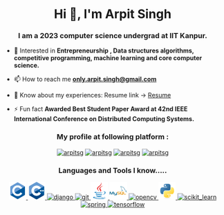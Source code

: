 <h1 align="center">Hi 👋, I'm Arpit Singh</h1>
<h3 align="center">I am a 2023 computer science undergrad at IIT Kanpur.</h3>

- 💬 Interested in **Entrepreneurship , Data structures algorithms, competitive programming, machine learning and core computer science.**

- 📫 How to reach me **only.arpit.singh@gmail.com**

- 📄 Know about my experiences: Resume link -> [Resume](https://drive.google.com/file/d/1LM-y0IO9Y9OS6mssyQvDnavNYV20ntBy/view)

- ⚡ Fun fact **Awarded Best Student Paper Award at 42nd IEEE International Conference on Distributed Computing Systems.**

<h3 align="center">My profile at following platform :</h3>
<p align="center">
<a href="https://linkedin.com/in/arpitsg" target="blank"><img align="center" src="https://raw.githubusercontent.com/rahuldkjain/github-profile-readme-generator/master/src/images/icons/Social/linked-in-alt.svg" alt="arpitsg" height="30" width="40" /></a>
<a href="https://www.codechef.com/users/arpitsg" target="blank"><img align="center" src="https://cdn.codechef.com/images/cc-logo.svg" alt="arpitsg" height="30" width="40" /></a>
<a href="https://codeforces.com/profile/arpitsg" target="blank"><img align="center" src="https://raw.githubusercontent.com/rahuldkjain/github-profile-readme-generator/master/src/images/icons/Social/codeforces.svg" alt="arpitsg" height="30" width="40" /></a>
<a href="https://www.leetcode.com/arpitsg" target="blank"><img align="center" src="https://raw.githubusercontent.com/rahuldkjain/github-profile-readme-generator/master/src/images/icons/Social/leet-code.svg" alt="arpitsg" height="30" width="40" /></a>
</p>

<h3 align="center">Languages and Tools I know.....</h3>
<p align="center"> <a href="https://www.cprogramming.com/" target="_blank" rel="noreferrer"> <img src="https://raw.githubusercontent.com/devicons/devicon/master/icons/c/c-original.svg" alt="c" width="40" height="40"/> </a> <a href="https://www.w3schools.com/cpp/" target="_blank" rel="noreferrer"> <img src="https://raw.githubusercontent.com/devicons/devicon/master/icons/cplusplus/cplusplus-original.svg" alt="cplusplus" width="40" height="40"/> </a> <a href="https://www.djangoproject.com/" target="_blank" rel="noreferrer"> <img src="https://cdn.worldvectorlogo.com/logos/django.svg" alt="django" width="40" height="40"/> </a> <a href="https://git-scm.com/" target="_blank" rel="noreferrer"> <img src="https://www.vectorlogo.zone/logos/git-scm/git-scm-icon.svg" alt="git" width="40" height="40"/> </a> <a href="https://www.java.com" target="_blank" rel="noreferrer"> <img src="https://raw.githubusercontent.com/devicons/devicon/master/icons/java/java-original.svg" alt="java" width="40" height="40"/> </a> <a href="https://www.mysql.com/" target="_blank" rel="noreferrer"> <img src="https://raw.githubusercontent.com/devicons/devicon/master/icons/mysql/mysql-original-wordmark.svg" alt="mysql" width="40" height="40"/> </a> <a href="https://opencv.org/" target="_blank" rel="noreferrer"> <img src="https://www.vectorlogo.zone/logos/opencv/opencv-icon.svg" alt="opencv" width="40" height="40"/> </a> <a href="https://www.python.org" target="_blank" rel="noreferrer"> <img src="https://raw.githubusercontent.com/devicons/devicon/master/icons/python/python-original.svg" alt="python" width="40" height="40"/> </a> <a href="https://scikit-learn.org/" target="_blank" rel="noreferrer"> <img src="https://upload.wikimedia.org/wikipedia/commons/0/05/Scikit_learn_logo_small.svg" alt="scikit_learn" width="40" height="40"/> </a> <a href="https://spring.io/" target="_blank" rel="noreferrer"> <img src="https://www.vectorlogo.zone/logos/springio/springio-icon.svg" alt="spring" width="40" height="40"/> </a> <a href="https://www.tensorflow.org" target="_blank" rel="noreferrer"> <img src="https://www.vectorlogo.zone/logos/tensorflow/tensorflow-icon.svg" alt="tensorflow" width="40" height="40"/> </a> </p>


